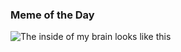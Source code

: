 ### Meme of the Day

<img src="../static/brain-tabs.webp" alt="The inside of my brain looks like this">
